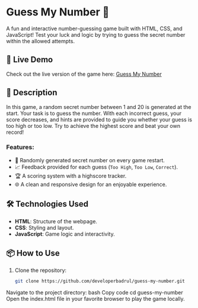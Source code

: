 # Guess My Number 🎲

A fun and interactive number-guessing game built with HTML, CSS, and JavaScript! Test your luck and logic by trying to guess the secret number within the allowed attempts.

## 🚀 Live Demo
Check out the live version of the game here: [Guess My Number](https://developerbadrul.github.io/guess-my-number/)

## 📝 Description
In this game, a random secret number between 1 and 20 is generated at the start. Your task is to guess the number. With each incorrect guess, your score decreases, and hints are provided to guide you whether your guess is too high or too low. Try to achieve the highest score and beat your own record!

### Features:
- 🔢 Randomly generated secret number on every game restart.
- 📈 Feedback provided for each guess (`Too High`, `Too Low`, `Correct`).
- 🏆 A scoring system with a highscore tracker.
- 🌐 A clean and responsive design for an enjoyable experience.

## 🛠️ Technologies Used
- **HTML**: Structure of the webpage.
- **CSS**: Styling and layout.
- **JavaScript**: Game logic and interactivity.

## 📦 How to Use
1. Clone the repository:
   ```bash
   git clone https://github.com/developerbadrul/guess-my-number.git

Navigate to the project directory:
bash
Copy code
cd guess-my-number
Open the index.html file in your favorite browser to play the game locally.
